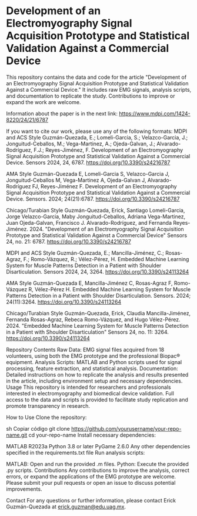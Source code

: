 # Development of an Electromyography Signal Acquisition Prototype and Statistical Validation Against a Commercial Device
This repository contains the data and code for the article "Development of an Electromyography Signal Acquisition Prototype and Statistical Validation Against a Commercial Device." It includes raw EMG signals, analysis scripts, and documentation to replicate the study. Contributions to improve or expand the work are welcome.

Information about the paper is in the next link: https://www.mdpi.com/1424-8220/24/21/6787

If you want to cite our work, please use any of the following formats:
MDPI and ACS Style
Guzmán-Quezada, E.; Lomeli-Garcia, S.; Velazco-Garcia, J.; Jonguitud-Ceballos, M.; Vega-Martinez, A.; Ojeda-Galvan, J.; Alvarado-Rodríguez, F.J.; Reyes-Jiménez, F. Development of an Electromyography Signal Acquisition Prototype and Statistical Validation Against a Commercial Device. Sensors 2024, 24, 6787. https://doi.org/10.3390/s24216787

AMA Style
Guzmán-Quezada E, Lomeli-Garcia S, Velazco-Garcia J, Jonguitud-Ceballos M, Vega-Martinez A, Ojeda-Galvan J, Alvarado-Rodríguez FJ, Reyes-Jiménez F. Development of an Electromyography Signal Acquisition Prototype and Statistical Validation Against a Commercial Device. Sensors. 2024; 24(21):6787. https://doi.org/10.3390/s24216787

Chicago/Turabian Style
Guzmán-Quezada, Erick, Santiago Lomeli-Garcia, Jorge Velazco-Garcia, Maby Jonguitud-Ceballos, Adriana Vega-Martinez, Juan Ojeda-Galvan, Francisco J. Alvarado-Rodríguez, and Fernanda Reyes-Jiménez. 2024. "Development of an Electromyography Signal Acquisition Prototype and Statistical Validation Against a Commercial Device" Sensors 24, no. 21: 6787. https://doi.org/10.3390/s24216787

MDPI and ACS Style
Guzmán-Quezada, E.; Mancilla-Jiménez, C.; Rosas-Agraz, F.; Romo-Vázquez, R.; Vélez-Pérez, H. Embedded Machine Learning System for Muscle Patterns Detection in a Patient with Shoulder Disarticulation. Sensors 2024, 24, 3264. https://doi.org/10.3390/s24113264

AMA Style
Guzmán-Quezada E, Mancilla-Jiménez C, Rosas-Agraz F, Romo-Vázquez R, Vélez-Pérez H. Embedded Machine Learning System for Muscle Patterns Detection in a Patient with Shoulder Disarticulation. Sensors. 2024; 24(11):3264. https://doi.org/10.3390/s24113264

Chicago/Turabian Style
Guzmán-Quezada, Erick, Claudia Mancilla-Jiménez, Fernanda Rosas-Agraz, Rebeca Romo-Vázquez, and Hugo Vélez-Pérez. 2024. "Embedded Machine Learning System for Muscle Patterns Detection in a Patient with Shoulder Disarticulation" Sensors 24, no. 11: 3264. https://doi.org/10.3390/s24113264

Repository Contents
Raw Data: EMG signal files acquired from 18 volunteers, using both the EMG prototype and the professional Biopac® equipment.
Analysis Scripts: MATLAB and Python scripts used for signal processing, feature extraction, and statistical analysis.
Documentation: Detailed instructions on how to replicate the analysis and results presented in the article, including environment setup and necessary dependencies.
Usage
This repository is intended for researchers and professionals interested in electromyography and biomedical device validation. Full access to the data and scripts is provided to facilitate study replication and promote transparency in research.

How to Use
Clone the repository:

sh
Copiar código
git clone https://github.com/yourusername/your-repo-name.git
cd your-repo-name
Install necessary dependencies:

MATLAB R2023a
Python 3.8 or later
PyGame 2.6.0
Any other dependencies specified in the requirements.txt file
Run analysis scripts:

MATLAB: Open and run the provided .m files.
Python: Execute the provided .py scripts.
Contributions
Any contributions to improve the analysis, correct errors, or expand the applications of the EMG prototype are welcome. Please submit your pull requests or open an issue to discuss potential improvements.


Contact
For any questions or further information, please contact Erick Guzmán-Quezada at erick.guzman@edu.uag.mx.
